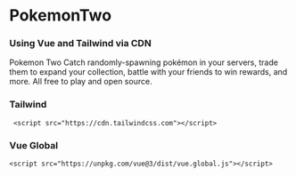 # PokemonTwo

### Using Vue and Tailwind via CDN

Pokemon Two Catch randomly-spawning pokémon in your servers, trade them to expand your collection, battle with your friends to win rewards, and more. All free to play and open source.

### Tailwind
```
 <script src="https://cdn.tailwindcss.com"></script>
```

### Vue Global
```
<script src="https://unpkg.com/vue@3/dist/vue.global.js"></script>
```
